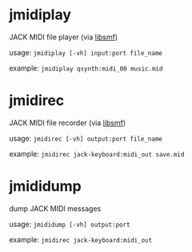 # jmidiplay

JACK MIDI file player (via [libsmf](http://libsmf.sourceforge.net/))

usage: `jmidiplay [-vh] input:port file_name`

example: `jmidiplay qsynth:midi_00 music.mid`

# jmidirec

JACK MIDI file recorder (via [libsmf](http://libsmf.sourceforge.net/))

usage: `jmidirec [-vh] output:port file_name`

example: `jmidirec jack-keyboard:midi_out save.mid`

# jmididump

dump JACK MIDI messages

usage: `jmididump [-vh] output:port`

example: `jmidirec jack-keyboard:midi_out`

